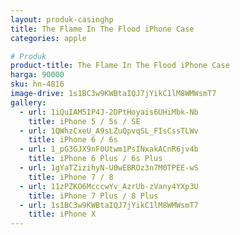 ```yaml
---
layout: produk-casinghp
title: The Flame In The Flood iPhone Case
categories: apple

# Produk
product-title: The Flame In The Flood iPhone Case
harga: 90000
sku: hn-4816
image-drive: 1s1BC3w9KWBtaIQJ7jYikC1lM8WMWsmT7
gallery:
  - url: 1iQuIAM5IP4J-2DPtHoyais6UHiMbk-Nb
    title: iPhone 5 / 5s / SE
  - url: 1QWhzCxeU_A9sLZuQpvqSL_FIsCssTLWv
    title: iPhone 6 / 6s
  - url: 1_pG3GJX9nF0Utwm1PsINxakACnR6jv4b
    title: iPhone 6 Plus / 6s Plus
  - url: 1gYaTZizihyN-U0wEBROz3n7M0TPEE-wS
    title: iPhone 7 / 8
  - url: 11zPZKO6McccwYv_AzrUb-zVany4YXp3U
    title: iPhone 7 Plus / 8 Plus
  - url: 1s1BC3w9KWBtaIQJ7jYikC1lM8WMWsmT7
    title: iPhone X
---
```

